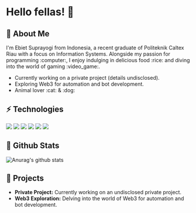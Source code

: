 # Hello fellas! 👋

## :boy: About Me
<p align='left'>I'm Ebiet Suprayogi from Indonesia, a recent graduate of Politeknik Caltex Riau with a focus on Information Systems. Alongside my passion for programming :computer:, I enjoy indulging in delicious food :rice: and diving into the world of gaming :video_game:.</p>

<ul>
  <li>Currently working on a private project (details undisclosed).</li>
  <li>Exploring Web3 for automation and bot development.</li>
  <li>Animal lover :cat: & :dog:</li>
</ul>

## :zap: Technologies
<a href="#"><img src="https://img.shields.io/badge/php-%23777BB4.svg?&style=for-the-badge&logo=php&logoColor=white"/></a>
<a href="#"><img src="https://img.shields.io/badge/mysql-%2300f.svg?&style=for-the-badge&logo=mysql&logoColor=white"/></a>
<a href="#"><img src="https://img.shields.io/badge/node.js-%23339933.svg?&style=for-the-badge&logo=node.js&logoColor=white"/></a>
<a href="#"><img src="https://img.shields.io/badge/react-%2300C7B7.svg?&style=for-the-badge&logo=react&logoColor=white"/></a>
<a href="#"><img src="https://img.shields.io/badge/mongodb-%234ea94b.svg?&style=for-the-badge&logo=mongodb&logoColor=white"/></a>
<a href="#"><img src="https://img.shields.io/badge/codeigniter-%23e44d26.svg?&style=for-the-badge&logo=codeigniter&logoColor=white"/></a>

## :beginner: Github Stats
![Anurag's github stats](https://github-readme-stats.vercel.app/api?username=ebietsuprayogi&show_icons=true&theme=cobalt)

## :rocket: Projects
- **Private Project:** Currently working on an undisclosed private project.
- **Web3 Exploration:** Delving into the world of Web3 for automation and bot development.
